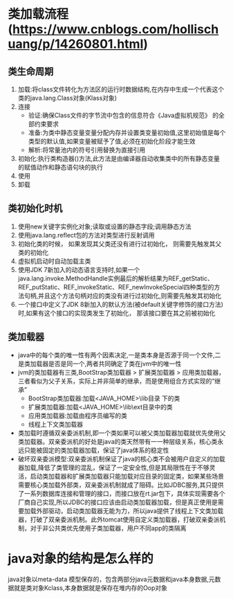 # 类加载流程(https://www.cnblogs.com/hollischuang/p/14260801.html)
## 类生命周期
1. 加载:将class文件转化为方法区的运行时数据结构,在内存中生成一个代表这个类的java.lang.Class对象(Klass对象)
2. 连接
    + 验证:确保Class文件的字节流中包含的信息符合《Java虚拟机规范》 的全部约束要求
    + 准备:为类中静态变量变量分配内存并设置类变量初始值,这里初始值是每个类型的默认值,如果变量被赋予了值,必须在初始化阶段才能生效
    + 解析:将常量池内的符号引用替换为直接引用
3. 初始化:执行类构造器<clinit>()方法,此方法是由编译器自动收集类中的所有静态变量的赋值动作和静态语句块的执行
4. 使用
5. 卸载

## 类初始化时机
1. 使用new关键字实例化对象;读取或设置的静态字段;调用静态方法
2. 使用java.lang.reflect包的方法对类型进行反射调用
3. 初始化类的时候， 如果发现其父类还没有进行过初始化， 则需要先触发其父类的初始化
4. 虚拟机启动时自动加载主类
5. 使用JDK 7新加入的动态语言支持时,如果一个java.lang.invoke.MethodHandle实例最后的解析结果为REF_getStatic、REF_putStatic、REF_invokeStatic、REF_newInvokeSpecial四种类型的方法句柄,并且这个方法句柄对应的类没有进行过初始化,则需要先触发其初始化
6. 一个接口中定义了JDK 8新加入的默认方法(被default关键字修饰的接口方法)时,如果有这个接口的实现类发生了初始化， 那该接口要在其之前被初始化

## 类加载器
+ java中的每个类的唯一性有两个因素决定,一是类本身是否源于同一个文件,二是类加载器是否是同一个,两者共同确定了类在jvm中的唯一性
+ jvm的类加载器有三类,BootStrap类加载器 >  扩展类加载器 > 应用类加载器，三者看似为父子关系，实际上并非简单的继承，而是使用组合方式实现的“继承”
    - BootStrap类加载器:加载<JAVA_HOME>\lib目录 下的类
    - 扩展类加载器:加载<JAVA_HOME>\lib\ext目录中的类
    - 应用类加载器:加载由程序员编写的类
    - 线程上下文类加载器
+ 类加载时遵循双亲委派机制,即一个类如果可以被父类加载器加载就优先使用父类加载器。双亲委派机的好处是java的类天然带有一一种层级关系，核心类永远只能被固定的类加载器加载，保证了java体系的稳定性
+ 破坏双亲委派模型:双亲委派机制保证了java的核心类不会被用户自定义的加载器加载,降低了类管理的混乱，保证了一定安全性,但是其局限性在于不够灵活，启动类加载器和扩展类加载器只能加载对应目录的固定类，如果某些场景需要核心类加载外部类，双亲委派机制就成了阻碍。比如JDBC服务,其只提供了一系列数据库连接和管理的接口，而接口放在rt.jar包下，具体实现需要各个厂商自己实现,所以JDBC的接口应该由启动类加载器加载，但是真正使用是需要加载外部驱动，启动类加载器无能为力，所以java提供了线程上下文类加载器，打破了双亲委派机制。此外tomcat使用自定义类加载器，打破双亲委派机制，对于非公共类优先使用子类加载器，用户不同app的类隔离

# java对象的结构是怎么样的
java对象以meta-data 模型保存的，包含两部分java元数据和java本身数据,元数据就是类对象Kclass,本身数据就是保存在堆内存的Oop对象
